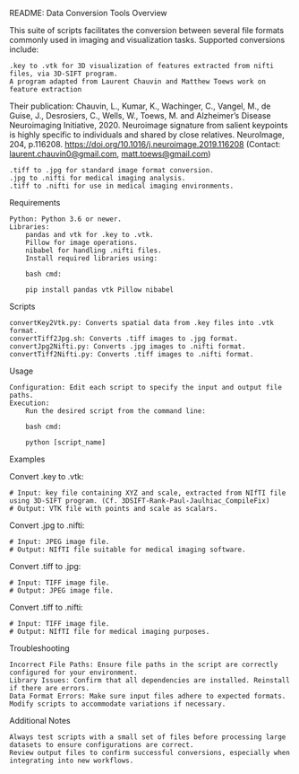 README: Data Conversion Tools
Overview

This suite of scripts facilitates the conversion between several file formats commonly used in imaging and visualization tasks. 
Supported conversions include:

    .key to .vtk for 3D visualization of features extracted from nifti files, via 3D-SIFT program.
    A program adapted from Laurent Chauvin and Matthew Toews work on feature extraction 
    
Their publication: Chauvin, L., Kumar, K., Wachinger, C., Vangel, M., de Guise, J., Desrosiers, C., Wells, W., Toews, M. and Alzheimer’s Disease Neuroimaging Initiative, 2020. 
                  Neuroimage signature from salient keypoints is highly specific to individuals and shared by close relatives. NeuroImage, 204, p.116208.
          https://doi.org/10.1016/j.neuroimage.2019.116208
          (Contact: laurent.chauvin0@gmail.com, matt.toews@gmail.com)

    .tiff to .jpg for standard image format conversion.
    .jpg to .nifti for medical imaging analysis.
    .tiff to .nifti for use in medical imaging environments.

Requirements

    Python: Python 3.6 or newer.
    Libraries:
        pandas and vtk for .key to .vtk.
        Pillow for image operations.
        nibabel for handling .nifti files.
        Install required libraries using:

        bash cmd:

        pip install pandas vtk Pillow nibabel

Scripts

    convertKey2Vtk.py: Converts spatial data from .key files into .vtk format.
    convertTiff2Jpg.sh: Converts .tiff images to .jpg format.
    convertJpg2Nifti.py: Converts .jpg images to .nifti format.
    convertTiff2Nifti.py: Converts .tiff images to .nifti format.

Usage

    Configuration: Edit each script to specify the input and output file paths.
    Execution:
        Run the desired script from the command line:

        bash cmd:

        python [script_name]

Examples

Convert .key to .vtk:

    # Input: key file containing XYZ and scale, extracted from NIfTI file using 3D-SIFT program. (Cf. 3DSIFT-Rank-Paul-Jaulhiac_CompileFix) 
    # Output: VTK file with points and scale as scalars.

Convert .jpg to .nifti:

    # Input: JPEG image file.
    # Output: NIfTI file suitable for medical imaging software.

Convert .tiff to .jpg:

    # Input: TIFF image file.
    # Output: JPEG image file.

Convert .tiff to .nifti:

    # Input: TIFF image file.
    # Output: NIfTI file for medical imaging purposes.

Troubleshooting

    Incorrect File Paths: Ensure file paths in the script are correctly configured for your environment.
    Library Issues: Confirm that all dependencies are installed. Reinstall if there are errors.
    Data Format Errors: Make sure input files adhere to expected formats. Modify scripts to accommodate variations if necessary.

Additional Notes

    Always test scripts with a small set of files before processing large datasets to ensure configurations are correct.
    Review output files to confirm successful conversions, especially when integrating into new workflows.
